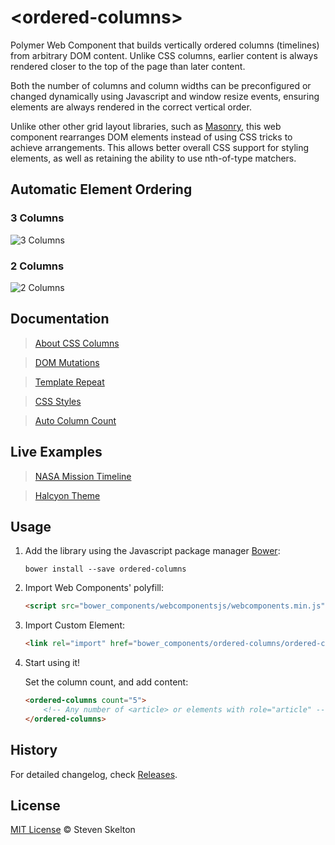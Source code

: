 &lt;ordered-columns&gt;
================

Polymer Web Component that builds vertically ordered columns (timelines) from arbitrary DOM content.
Unlike CSS columns, earlier content is always rendered closer to the top of the page than later content.

Both the number of columns and column widths can be preconfigured or changed dynamically using Javascript and window resize events, ensuring elements are always rendered in the correct vertical order.

Unlike other other grid layout libraries, such as [Masonry](http://masonry.desandro.com/), this web component rearranges DOM elements instead of using CSS tricks to achieve arrangements.
This allows better overall CSS support for styling elements, as well as retaining the ability to use nth-of-type matchers.

## Automatic Element Ordering

### 3 Columns

![3 Columns](https://raw.githubusercontent.com/stevenrskelton/ordered-columns/master/examples/3columns.png "3 Columns")

### 2 Columns

![2 Columns](https://raw.githubusercontent.com/stevenrskelton/ordered-columns/master/examples/2columns.png "2 Columns")

## Documentation

> [About CSS Columns](http://files.stevenskelton.ca/ordered-columns/examples/about.html)

> [DOM Mutations](http://files.stevenskelton.ca/ordered-columns/examples/dom-mutation.html)

> [Template Repeat](http://files.stevenskelton.ca/ordered-columns/examples/template-repeat.html)

> [CSS Styles](http://files.stevenskelton.ca/ordered-columns/examples/css.html)

> [Auto Column Count](http://files.stevenskelton.ca/ordered-columns/examples/adaptive-number-of-columns.html)

## Live Examples

> [NASA Mission Timeline](http://files.stevenskelton.ca/ordered-columns/examples/nasa.html)

> [Halcyon Theme](http://files.stevenskelton.ca/ordered-columns/examples/halcyon.html)

## Usage

1. Add the library using the Javascript package manager [Bower](http://bower.io/):

	```bower install --save ordered-columns```

2. Import Web Components' polyfill:

	```html
	<script src="bower_components/webcomponentsjs/webcomponents.min.js"></script>
	```

3. Import Custom Element:

	```html
	<link rel="import" href="bower_components/ordered-columns/ordered-columns.html">
	```

4. Start using it!

	Set the column count, and add content:

	```html
	<ordered-columns count="5">
		<!-- Any number of <article> or elements with role="article" -->
	</ordered-columns>
	```

## History

For detailed changelog, check [Releases](https://github.com/stevenrskelton/ordered-columns/releases).

## License
[MIT License](http://opensource.org/licenses/MIT) © Steven Skelton
